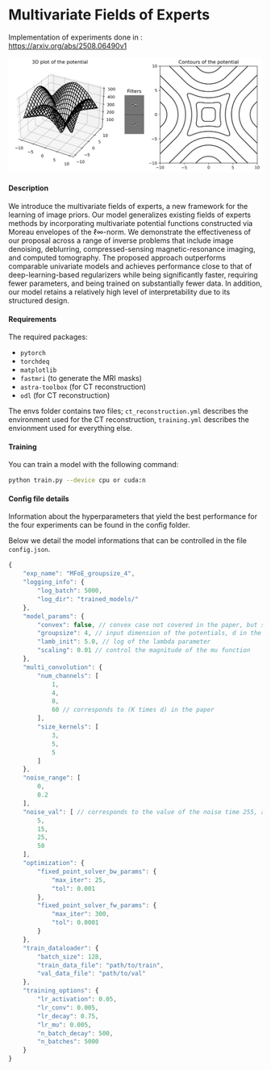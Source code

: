 # Multivariate Fields of Experts
Implementation of experiments done in : https://arxiv.org/abs/2508.06490v1

![alt text](https://github.com/StanislasDucotterd/MFoE/blob/main/potential.png?raw=true)

#### Description
We introduce the multivariate fields of experts, a new framework for the learning of image priors. Our model generalizes existing fields of experts methods by incorporating multivariate potential functions constructed via Moreau envelopes of the ℓ∞-norm. We demonstrate the effectiveness of our proposal across a range of inverse problems that include image denoising, deblurring, compressed-sensing magnetic-resonance imaging, and computed tomography. The proposed approach outperforms comparable univariate models and achieves performance close to that of deep-learning-based  regularizers while being significantly faster, requiring fewer parameters, and being trained on substantially fewer data. In addition, our model retains a relatively high level of interpretability due to its structured design. 

#### Requirements
The required packages:
- `pytorch`
- `torchdeq`
- `matplotlib`
- `fastmri` (to generate the MRI masks)
- `astra-toolbox` (for CT reconstruction)
- `odl` (for CT reconstruction)

The envs folder contains two files; `ct_reconstruction.yml` describes the environment used for the CT reconstruction, `training.yml` describes the envionment used for everything else.

#### Training

You can train a model with the following command:

```bash
python train.py --device cpu or cuda:n
```

#### Config file details️

Information about the hyperparameters that yield the best performance for the four experiments can be found in the config folder. 

Below we detail the model informations that can be controlled in the file `config.json`.

```javascript
{
    "exp_name": "MFoE_groupsize_4",
    "logging_info": {
        "log_batch": 5000,
        "log_dir": "trained_models/" 
    },
    "model_params": {
        "convex": false, // convex case not covered in the paper, but still available
        "groupsize": 4, // input dimension of the potentials, d in the paper
        "lamb_init": 5.0, // log of the lambda parameter
        "scaling": 0.01 // control the magnitude of the mu function
    },
    "multi_convolution": { 
        "num_channels": [
            1,
            4,
            8,
            60 // corresponds to (K times d) in the paper
        ],
        "size_kernels": [
            3,
            5,
            5
        ]
    },
    "noise_range": [
        0,
        0.2
    ],
    "noise_val": [ // corresponds to the value of the noise time 255, as often reported
        5,
        15,
        25,
        50
    ],
    "optimization": {
        "fixed_point_solver_bw_params": {
            "max_iter": 25,
            "tol": 0.001
        },
        "fixed_point_solver_fw_params": {
            "max_iter": 300,
            "tol": 0.0001
        }
    },
    "train_dataloader": {
        "batch_size": 128,
        "train_data_file": "path/to/train",
        "val_data_file": "path/to/val"
    },
    "training_options": {
        "lr_activation": 0.05,
        "lr_conv": 0.005,
        "lr_decay": 0.75,
        "lr_mu": 0.005,
        "n_batch_decay": 500,
        "n_batches": 5000
    }
}
```
